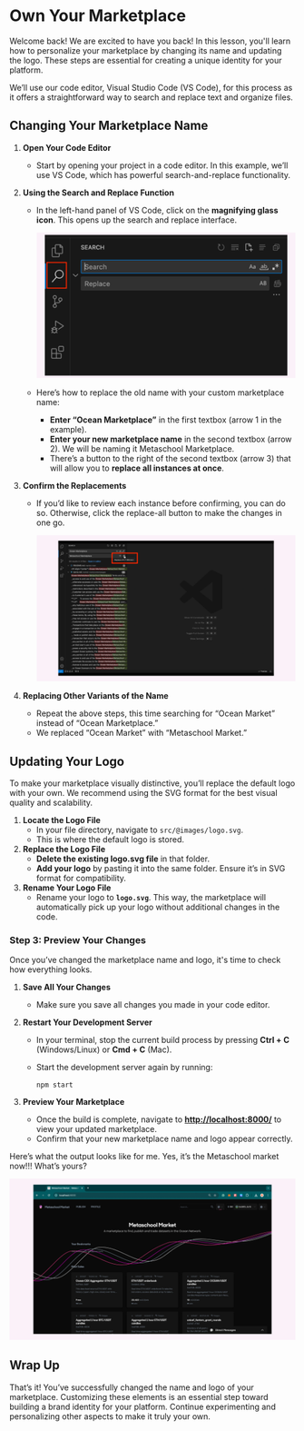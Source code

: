 # Own Your Marketplace

Welcome back! We are excited to have you back! In this lesson, you'll learn how to personalize your marketplace by changing its name and updating the logo. These steps are essential for creating a unique identity for your platform. 

We’ll use our code editor, Visual Studio Code (VS Code), for this process as it offers a straightforward way to search and replace text and organize files.

## Changing Your Marketplace Name

1. **Open Your Code Editor**
    - Start by opening your project in a code editor. In this example, we’ll use VS Code, which has powerful search-and-replace functionality.
2. **Using the Search and Replace Function**
    - In the left-hand panel of VS Code, click on the **magnifying glass icon**. This opens up the search and replace interface.
        
        ![oceanc3-ezgif.com-jpg-to-webp-converter.webp](https://raw.githubusercontent.com/0xmetaschool/Learning-Projects/refs/heads/main/assests_for_all/Ocean%20C3%20Build%20Decentralized%20Marketplace%20on%20Ocean%20Protocol/Lesson%204%20Own%20Your%20Marketplace/oceanc3-ezgif.com-jpg-to-webp-converter.webp)
        
    - Here’s how to replace the old name with your custom marketplace name:
        - **Enter “Ocean Marketplace”** in the first textbox (arrow 1 in the example).
        - **Enter your new marketplace name** in the second textbox (arrow 2). We will be naming it Metaschool Marketplace.
        - There’s a button to the right of the second textbox (arrow 3) that will allow you to **replace all instances at once**.
3. **Confirm the Replacements**
    - If you’d like to review each instance before confirming, you can do so. Otherwise, click the replace-all button to make the changes in one go.
        
        ![oceanc31-ezgif.com-jpg-to-webp-converter.webp](https://raw.githubusercontent.com/0xmetaschool/Learning-Projects/refs/heads/main/assests_for_all/Ocean%20C3%20Build%20Decentralized%20Marketplace%20on%20Ocean%20Protocol/Lesson%204%20Own%20Your%20Marketplace/oceanc31-ezgif.com-jpg-to-webp-converter.webp)
        
4. **Replacing Other Variants of the Name**
    - Repeat the above steps, this time searching for “Ocean Market” instead of “Ocean Marketplace.”
    - We replaced “Ocean Market” with “Metaschool Market.”

## Updating Your Logo

To make your marketplace visually distinctive, you’ll replace the default logo with your own. We recommend using the SVG format for the best visual quality and scalability.

1. **Locate the Logo File**
    - In your file directory, navigate to `src/@images/logo.svg`.
    - This is where the default logo is stored.
2. **Replace the Logo File**
    - **Delete the existing logo.svg file** in that folder.
    - **Add your logo** by pasting it into the same folder. Ensure it’s in SVG format for compatibility.
3. **Rename Your Logo File**
    - Rename your logo to **`logo.svg`**. This way, the marketplace will automatically pick up your logo without additional changes in the code.

### Step 3: Preview Your Changes

Once you’ve changed the marketplace name and logo, it's time to check how everything looks.

1. **Save All Your Changes**
    - Make sure you save all changes you made in your code editor.
2. **Restart Your Development Server**
    - In your terminal, stop the current build process by pressing **Ctrl + C** (Windows/Linux) or **Cmd + C** (Mac).
    - Start the development server again by running:
        
        ```
        npm start
        ```
        
3. **Preview Your Marketplace**
    - Once the build is complete, navigate to [**http://localhost:8000/**](http://localhost:8000/) to view your updated marketplace.
    - Confirm that your new marketplace name and logo appear correctly.

Here’s what the output looks like for me. Yes, it’s the Metaschool market now!!! What’s yours?

![oceanc33-ezgif.com-jpg-to-webp-converter.webp](https://raw.githubusercontent.com/0xmetaschool/Learning-Projects/refs/heads/main/assests_for_all/Ocean%20C3%20Build%20Decentralized%20Marketplace%20on%20Ocean%20Protocol/Lesson%204%20Own%20Your%20Marketplace/oceanc33-ezgif.com-jpg-to-webp-converter.webp)

## Wrap Up

That’s it! You’ve successfully changed the name and logo of your marketplace. Customizing these elements is an essential step toward building a brand identity for your platform. Continue experimenting and personalizing other aspects to make it truly your own.